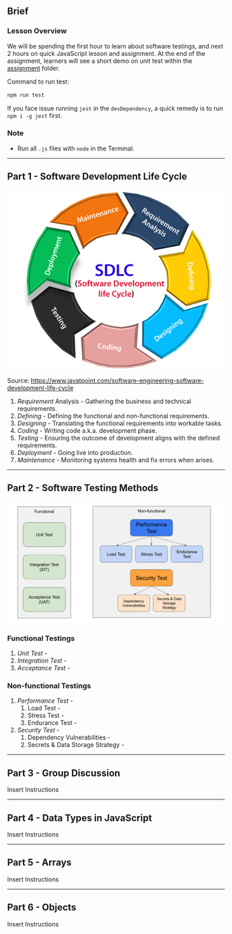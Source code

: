 ## Brief

### Lesson Overview

We will be spending the first hour to learn about software testings, and next 2 hours on quick JavaScript lesson and assignment. At the end of the assignment, learners will see a short demo on unit test within the [assignment](./assignment) folder.

Command to run test:

```sh
npm run test 
```

If you face issue running `jest` in the `devDependency`, a quick remedy is to run `npm i -g jest` first.

### Note

- Run all `.js` files with `node` in the Terminal.

---

## Part 1 - Software Development Life Cycle

<img src="./assets/sdlc.png" />

Source: https://www.javatpoint.com/software-engineering-software-development-life-cycle

1. *Requirement* Analysis - Gathering the business and technical requirements.
1. *Defining* - Defining the functional and non-functional requirements.
1. *Designing* - Translating the functional requirements into workable tasks.
1. *Coding* - Writing code a.k.a. development phase.
1. *Testing* - Ensuring the outcome of development aligns with the defined requirements.
1. *Deployment* - Going live into production.
1. *Maintenance* - Monitoring systems health and fix errors when arises.

---

## Part 2 - Software Testing Methods

<img src="./assets/test-diagram.png" />

### Functional Testings

1. *Unit Test* - 
2. *Integration Test* -
3. *Acceptance Test* - 

### Non-functional Testings

1. *Performance Test* -
    1. Load Test -
    1. Stress Test - 
    1. Endurance Test -
1. *Security Test* -
    1. Dependency Vulnerabilities -
    1. Secrets & Data Storage Strategy - 
---

## Part 3 - Group Discussion

Insert Instructions

---

## Part 4 - Data Types in JavaScript

Insert Instructions

---

## Part 5 - Arrays

Insert Instructions

---

## Part 6 - Objects

Insert Instructions